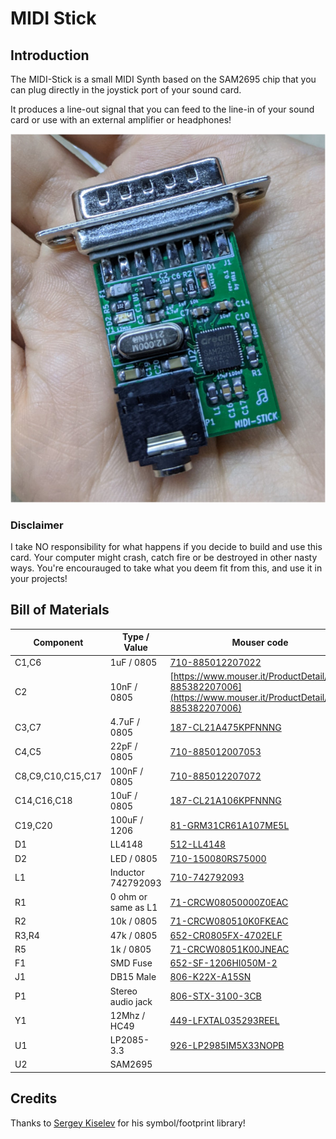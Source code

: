 # MIDI Stick

## Introduction

The MIDI-Stick is a small MIDI Synth based on the SAM2695 chip that you can plug directly in the joystick port of your sound card.

It produces a line-out signal that you can feed to the line-in of your sound card or use with an external amplifier or headphones!

![MIDI-Stick](pics/midistick.jpg)

### Disclaimer

I take NO responsibility for what happens if you decide to build and use this card. Your computer might crash, catch fire or be destroyed in other nasty ways.
You're encourauged to take what you deem fit from this, and use it in your projects!


## Bill of Materials

| Component         | Type / Value        | Mouser code           |
| ----------------- | ------------------- | --------------------- |
| C1,C6             | 1uF / 0805          | [710-885012207022](https://www.mouser.it/ProductDetail/710-885012207022) |
| C2                | 10nF / 0805         | [https://www.mouser.it/ProductDetail/710-885382207006](https://www.mouser.it/ProductDetail/710-885382207006) |
| C3,C7             | 4.7uF / 0805        | [187-CL21A475KPFNNNG](https://www.mouser.it/ProductDetail/187-CL21A475KPFNNNG) |
| C4,C5             | 22pF / 0805         | [710-885012007053](https://www.mouser.it/ProductDetail/710-885012007053) |
| C8,C9,C10,C15,C17 | 100nF / 0805        | [710-885012207072](https://www.mouser.it/ProductDetail/710-885012207072) |
| C14,C16,C18       | 10uF / 0805         | [187-CL21A106KPFNNNG](https://www.mouser.it/ProductDetail/187-CL21A106KPFNNNG) |
| C19,C20           | 100uF / 1206        | [81-GRM31CR61A107ME5L](https://www.mouser.it/ProductDetail/81-GRM31CR61A107ME5L) |
| D1                | LL4148              | [512-LL4148](https://www.mouser.it/ProductDetail/512-LL4148) |
| D2                | LED / 0805          | [710-150080RS75000](https://www.mouser.it/ProductDetail/710-150080RS75000) |
| L1                | Inductor 742792093  | [710-742792093](https://www.mouser.it/ProductDetail/710-742792093) |
| R1                | 0 ohm or same as L1 | [71-CRCW08050000Z0EAC](https://www.mouser.it/ProductDetail/71-CRCW08050000Z0EAC) |
| R2                | 10k / 0805          | [71-CRCW080510K0FKEAC](https://www.mouser.it/ProductDetail/71-CRCW080510K0FKEAC) |
| R3,R4             | 47k / 0805          | [652-CR0805FX-4702ELF](https://www.mouser.it/ProductDetail/652-CR0805FX-4702ELF) |
| R5                | 1k / 0805           | [71-CRCW08051K00JNEAC](https://www.mouser.it/ProductDetail/71-CRCW08051K00JNEAC) |
| F1                | SMD Fuse            | [652-SF-1206HI050M-2](https://www.mouser.it/ProductDetail/652-SF-1206HI050M-2) |
| J1                | DB15 Male           | [806-K22X-A15SN](https://www.mouser.it/ProductDetail/806-K22X-A15SN) |
| P1                | Stereo audio jack   | [806-STX-3100-3CB](https://www.mouser.it/ProductDetail/806-STX-3100-3CB) |
| Y1                | 12Mhz / HC49        | [449-LFXTAL035293REEL](https://www.mouser.it/ProductDetail/449-LFXTAL035293REEL) |
| U1                | LP2085-3.3          | [926-LP2985IM5X33NOPB](https://www.mouser.it/ProductDetail/926-LP2985IM5X33NOPB) |
| U2                | SAM2695             | |


## Credits

Thanks to [Sergey Kiselev](https://github.com/skiselev) for his symbol/footprint library!

